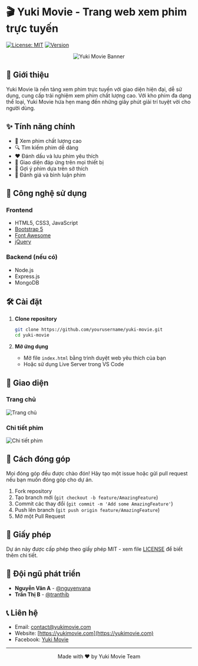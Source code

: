 # 🎬 Yuki Movie - Trang web xem phim trực tuyến

[![License: MIT](https://img.shields.io/badge/License-MIT-yellow.svg)](https://opensource.org/licenses/MIT)
[![Version](https://img.shields.io/badge/version-1.0.0-blue)](https://github.com/yourusername/yuki-movie)

<div align="center">
  <img src="https://files.catbox.moe/vab5z0.jpg" alt="Yuki Movie Banner">
</div>

## 🌟 Giới thiệu

Yuki Movie là nền tảng xem phim trực tuyến với giao diện hiện đại, dễ sử dụng, cung cấp trải nghiệm xem phim chất lượng cao. Với kho phim đa dạng thể loại, Yuki Movie hứa hẹn mang đến những giây phút giải trí tuyệt vời cho người dùng.

## ✨ Tính năng chính

- 🎥 Xem phim chất lượng cao
- 🔍 Tìm kiếm phim dễ dàng
- ❤️ Đánh dấu và lưu phim yêu thích
- 📱 Giao diện đáp ứng trên mọi thiết bị
- 🎯 Gợi ý phim dựa trên sở thích
- 📝 Đánh giá và bình luận phim

## 🚀 Công nghệ sử dụng

### Frontend
- HTML5, CSS3, JavaScript
- [Bootstrap 5](https://getbootstrap.com/)
- [Font Awesome](https://fontawesome.com/)
- [jQuery](https://jquery.com/)

### Backend (nếu có)
- Node.js
- Express.js
- MongoDB

## 🛠️ Cài đặt

1. **Clone repository**
   ```bash
   git clone https://github.com/yourusername/yuki-movie.git
   cd yuki-movie
   ```

2. **Mở ứng dụng**
   - Mở file `index.html` bằng trình duyệt web yêu thích của bạn
   - Hoặc sử dụng Live Server trong VS Code

## 📱 Giao diện

### Trang chủ
![Trang chủ](https://via.placeholder.com/600x400?text=Home+Page)

### Chi tiết phim
![Chi tiết phim](https://via.placeholder.com/600x400?text=Movie+Details)

## 📝 Cách đóng góp

Mọi đóng góp đều được chào đón! Hãy tạo một issue hoặc gửi pull request nếu bạn muốn đóng góp cho dự án.

1. Fork repository
2. Tạo branch mới (`git checkout -b feature/AmazingFeature`)
3. Commit các thay đổi (`git commit -m 'Add some AmazingFeature'`)
4. Push lên branch (`git push origin feature/AmazingFeature`)
5. Mở một Pull Request

## 📜 Giấy phép

Dự án này được cấp phép theo giấy phép MIT - xem file [LICENSE](LICENSE) để biết thêm chi tiết.

## 👥 Đội ngũ phát triển

- **Nguyễn Văn A** - [@nguyenvana](https://github.com/nguyenvana)
- **Trần Thị B** - [@tranthib](https://github.com/tranthib)

## 📞 Liên hệ

- Email: contact@yukimovie.com
- Website: [https://yukimovie.com](https://yukimovie.com)
- Facebook: [Yuki Movie](https://facebook.com/yukimovie)

---

<div align="center">
  Made with ❤️ by Yuki Movie Team
</div>
